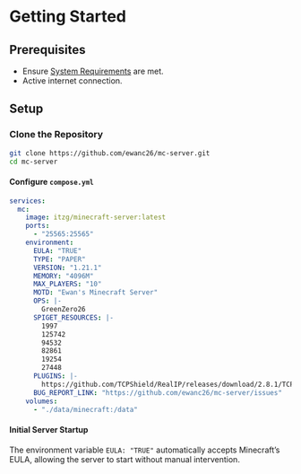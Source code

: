 # Getting Started

## Prerequisites

* Ensure [System Requirements](system-requirements.md) are met.
* Active internet connection.

## Setup

### Clone the Repository

```bash
git clone https://github.com/ewanc26/mc-server.git
cd mc-server
```

#### Configure `compose.yml`

```yaml
services:
  mc:
    image: itzg/minecraft-server:latest
    ports:
      - "25565:25565"
    environment:
      EULA: "TRUE"
      TYPE: "PAPER"
      VERSION: "1.21.1"
      MEMORY: "4096M"
      MAX_PLAYERS: "10"
      MOTD: "Ewan's Minecraft Server"
      OPS: |-
        GreenZero26
      SPIGET_RESOURCES: |-
        1997
        125742
        94532
        82861
        19254
        27448
      PLUGINS: |-
        https://github.com/TCPShield/RealIP/releases/download/2.8.1/TCPShield-2.8.1.jar
      BUG_REPORT_LINK: "https://github.com/ewanc26/mc-server/issues"
    volumes:
      - "./data/minecraft:/data"
```

#### Initial Server Startup

The environment variable `EULA: "TRUE"` automatically accepts Minecraft’s EULA, allowing the server to start without manual intervention.
